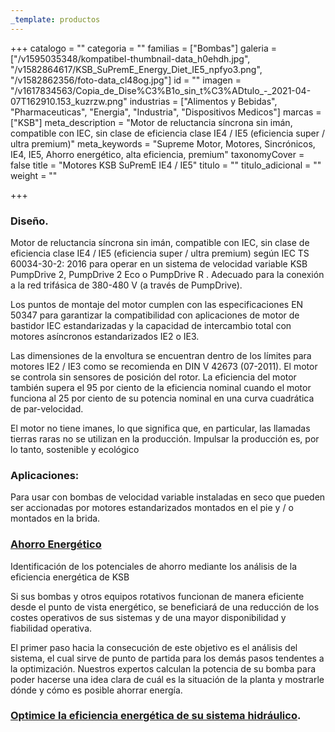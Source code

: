 ```yaml
---
_template: productos
---
```







+++
catalogo = ""
categoria = ""
familias = ["Bombas"]
galeria = ["/v1595035348/kompatibel-thumbnail-data_h0ehdh.jpg", "/v1582864617/KSB_SuPremE_Energy_Diet_IE5_npfyo3.png", "/v1582862356/foto-data_cl48og.jpg"]
id = ""
imagen = "/v1617834563/Copia_de_Dise%C3%B1o_sin_t%C3%ADtulo_-_2021-04-07T162910.153_kuzrzw.png"
industrias = ["Alimentos y Bebidas", "Pharmaceuticas", "Energia", "Industria", "Dispositivos Medicos"]
marcas = ["KSB"]
meta_description = "Motor de reluctancia síncrona sin imán, compatible con IEC, sin clase de eficiencia clase IE4 / IE5 (eficiencia super / ultra premium)"
meta_keywords = "Supreme Motor, Motores, Sincrónicos, IE4, IE5, Ahorro energético, alta eficiencia, premium"
taxonomyCover = false
title = "Motores KSB SuPremE IE4 / IE5"
titulo = ""
titulo_adicional = ""
weight = ""

+++
### **Diseño.**

Motor de reluctancia síncrona sin imán, compatible con IEC, sin clase de eficiencia clase IE4 / IE5 (eficiencia super / ultra premium) según IEC TS 60034-30-2: 2016 para operar en un sistema de velocidad variable KSB PumpDrive 2, PumpDrive 2 Eco o PumpDrive R . Adecuado para la conexión a la red trifásica de 380-480 V (a través de PumpDrive). 

Los puntos de montaje del motor cumplen con las especificaciones EN 50347 para garantizar la compatibilidad con aplicaciones de motor de bastidor IEC estandarizadas y la capacidad de intercambio total con motores asíncronos estandarizados IE2 o IE3. 

Las dimensiones de la envoltura se encuentran dentro de los límites para motores IE2 / IE3 como se recomienda en DIN V 42673 (07-2011). El motor se controla sin sensores de posición del rotor. La eficiencia del motor también supera el 95 por ciento de la eficiencia nominal cuando el motor funciona al 25 por ciento de su potencia nominal en una curva cuadrática de par-velocidad. 

El motor no tiene imanes, lo que significa que, en particular, las llamadas tierras raras no se utilizan en la producción. Impulsar la producción es, por lo tanto, sostenible y ecológico

### **Aplicaciones:**

Para usar con bombas de velocidad variable instaladas en seco que pueden ser accionadas por motores estandarizados montados en el pie y / o montados en la brida.

### [**Ahorro Energético**](https://www.ksb.com/supreme-en/ "Ahorro Energetico")

Identificación de los potenciales de ahorro mediante los análisis de la eficiencia energética de KSB

Si sus bombas y otros equipos rotativos funcionan de manera eficiente desde el punto de vista energético, se beneficiará de una reducción de los costes operativos de sus sistemas y de una mayor disponibilidad y fiabilidad operativa. 

El primer paso hacia la consecución de este objetivo es el análisis del sistema, el cual sirve de punto de partida para los demás pasos tendentes a la optimización. Nuestros expertos calculan la potencia de su bomba para poder hacerse una idea clara de cuál es la situación de la planta y mostrarle dónde y cómo es posible ahorrar energía.

### [**Optimice la eficiencia energética de su sistema hidráulico**](https://www.ksb.com/fluidfuture_es/ "Fluid Future Energy Savings")**.**
